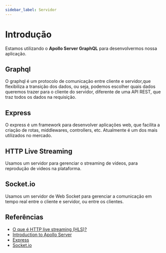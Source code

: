 ```yaml
---
sidebar_label: Servidor
---
```


# Introdução

Estamos utilizando o **Apollo Server GraphQL** para desenvolvermos nossa aplicação.

## Graphql

O graphql é um protocolo de comunicação entre cliente e servidor,que flexibiliza a transição dos dados, ou seja, podemos escolher quais dados queremos trazer para o cliente do servidor, diferente de uma API REST, que traz todos os dados na requisição.

## Express

O express é um framework para desenvolver aplicações web, que facilita a criação de rotas, middlewares, controllers, etc. Atualmente é um dos mais utilizados no mercado.

## HTTP Live Streaming

Usamos um servidor para gerenciar o streaming de vídeos, para reprodução de videos na plataforma.

## Socket.io

Usamos um servidor de Web Socket para gerenciar a comunicação em tempo real entre o cliente e servidor, ou entre os clientes.

## Referências

- [O que é HTTP live streaming (HLS)?](https://www.cloudflare.com/pt-br/learning/video/what-is-http-live-streaming/?acl321n-ge-PPCNetworks-MagicTransit&&_bt=533774218552&_bk=&_bm=b&_bn=g&_bg=112038156926&_placement=&_target=&_loc=1001773&_dv=c&awsearchcpc=1&gclid=CjwKCAjwz5iMBhAEEiwAMEAwGP7b44yrAmbOE99qcShGzdOx0nLgwAgTix9cRqVhXJfMXgpexZnEORoCUIsQAvD_BwE&gclsrc=aw.ds)
- [Introduction to Apollo Server](https://www.apollographql.com/docs/apollo-server/)
- [Express](https://expressjs.com/pt-br/)
- [Socket.io](https://socket.io/)